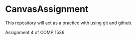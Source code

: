 CanvasAssignment
================
This repository will act as a practice with using git and github.

Assignment 4 of COMP 1536.
